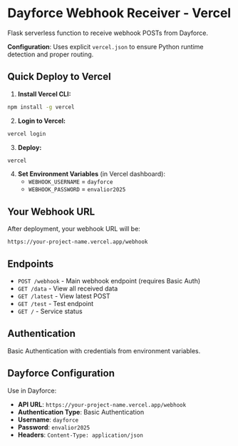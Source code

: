 # Dayforce Webhook Receiver - Vercel

Flask serverless function to receive webhook POSTs from Dayforce.

**Configuration**: Uses explicit `vercel.json` to ensure Python runtime detection and proper routing.

## Quick Deploy to Vercel

1. **Install Vercel CLI:**
```bash
npm install -g vercel
```

2. **Login to Vercel:**
```bash
vercel login
```

3. **Deploy:**
```bash
vercel
```

4. **Set Environment Variables** (in Vercel dashboard):
   - `WEBHOOK_USERNAME` = `dayforce`
   - `WEBHOOK_PASSWORD` = `envalior2025`

## Your Webhook URL

After deployment, your webhook URL will be:
```
https://your-project-name.vercel.app/webhook
```

## Endpoints

- `POST /webhook` - Main webhook endpoint (requires Basic Auth)
- `GET /data` - View all received data
- `GET /latest` - View latest POST
- `GET /test` - Test endpoint
- `GET /` - Service status

## Authentication

Basic Authentication with credentials from environment variables.

## Dayforce Configuration

Use in Dayforce:
- **API URL**: `https://your-project-name.vercel.app/webhook`
- **Authentication Type**: Basic Authentication
- **Username**: `dayforce`
- **Password**: `envalior2025`
- **Headers**: `Content-Type: application/json`
